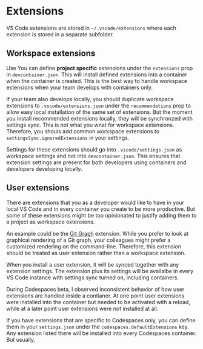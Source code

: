 # Extensions

VS Code extensions are stored in `~/.vscode/extensions` where each extension is
stored in a separate subfolder.

## Workspace extensions

Use You can define **project specific** extensions under the `extensions` prop
in `devcontainer.json`. This will install defined extensions into a container
when the container is created. This is the best way to handle workspace
extensions when your team develops with containers only.

If your team also develops locally, you should duplicate workspace extensions to
`.vscode/extensions.json` under the `recommendations` prop to allow easy local
installation of the same set of extensions. But the moment you install
recommended extensions locally, they will be synchronzed with settings sync.
This is not what you wnat for workspace extensions. Therefore, you shouls add
common workspace extensions to `settingsSync.ignoredExtensions` in your
settings.

Settings for these extensions should go into `.vscode/settings.json` as
workspace settings and not into `devcontainer.json`. This ensures that extension
settings are present for both developers using containers and developers
developing locally.

## User extensions

There are extensions that you as a developer would like to have in your local VS
Code and in every container you create to be more productive. But some of these
extensions might be too opinionated to justify adding them to a project as
workspace extensions.

An example could be the
[Git Graph](https://marketplace.visualstudio.com/items?itemName=mhutchie.git-graph)
extension. While you prefer to look at graphical rendering of a Git graph, your
colleagues might prefer a customized rendering on the command-line. Therefore,
this extension should be treated as user extension rather than a workspace
extension.

When you install a user extension, it will be synced together with any extension
settings. The extension plus its settings will be availalbe in every VS Code
instance with settings sync turned on, including containers.

During Codespaces beta, I observed inconsistent behavior of how user extensions
are handled inside a contianer. At one point user extensions were installed into
the container but needed to be activated with a reload, while at a later point
user extensions were not installed at all.

If you have extensions that are specific to Codespaces only, you can define them
in your `settings.json` under the `codespaces.defaultExtensions` key. Any
extension listed there will be installed into every Codespaces container. But
usually,

